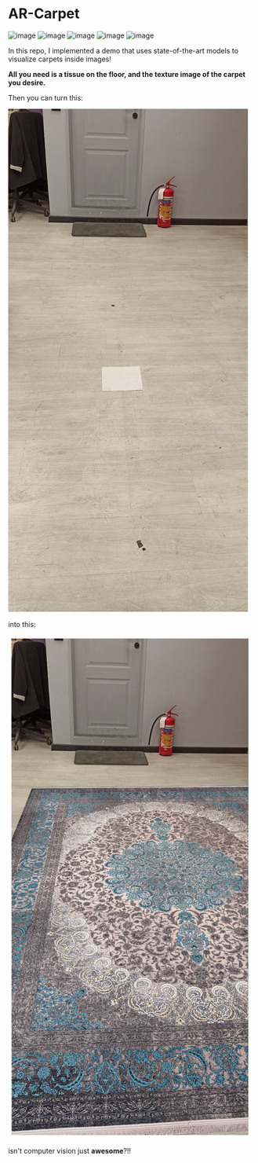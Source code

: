 # AR-Carpet
![image](https://img.shields.io/badge/Python-FFD43B?style=for-the-badge&logo=python&logoColor=blue)
![image](https://img.shields.io/badge/OpenCV-27338e?style=for-the-badge&logo=OpenCV&logoColor=white)  ![image](https://img.shields.io/badge/PyTorch-EE4C2C?style=for-the-badge&logo=pytorch&logoColor=white)
![image](https://img.shields.io/badge/Numpy-777BB4?style=for-the-badge&logo=numpy&logoColor=white)
![image](https://img.shields.io/badge/Jupyter-F37626.svg?&style=for-the-badge&logo=Jupyter&logoColor=white)

In this repo, I implemented a demo that uses state-of-the-art models to visualize carpets inside images!

**All you need is a tissue on the floor, and the texture image of the carpet you desire.**

Then you can turn this: 

![input](8.jpg)

into this:

![output](result.png)

isn't computer vision just **awesome**?!!
